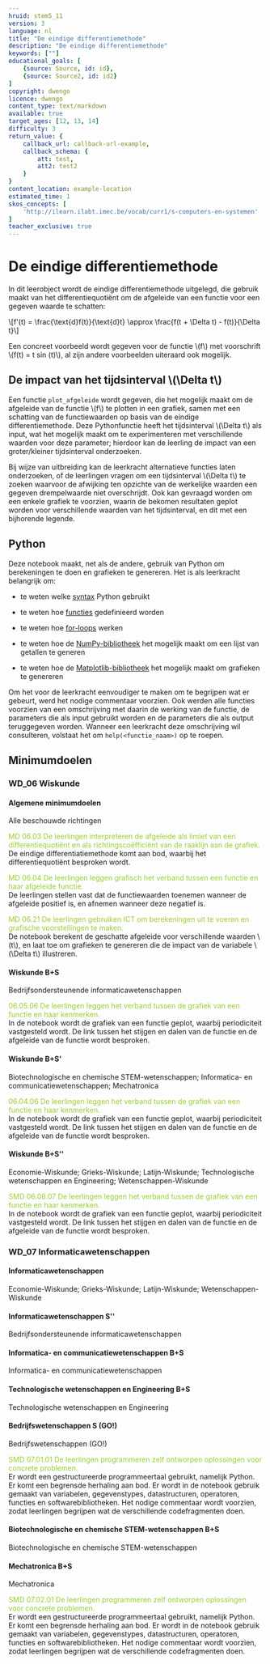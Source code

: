 ```yaml
---
hruid: stem5_11
version: 3
language: nl
title: "De eindige differentiemethode"
description: "De eindige differentiemethode"
keywords: [""]
educational_goals: [
    {source: Source, id: id}, 
    {source: Source2, id: id2}
]
copyright: dwengo
licence: dwengo
content_type: text/markdown
available: true
target_ages: [12, 13, 14]
difficulty: 3
return_value: {
    callback_url: callback-url-example,
    callback_schema: {
        att: test,
        att2: test2
    }
}
content_location: example-location
estimated_time: 1
skos_concepts: [
    'http://ilearn.ilabt.imec.be/vocab/curr1/s-computers-en-systemen'
]
teacher_exclusive: true
---
```

# De eindige differentiemethode

In dit leerobject wordt de eindige differentiemethode uitgelegd, die gebruik maakt van het differentiequotiënt om de afgeleide van een functie voor een gegeven waarde te schatten:

\\[f'(t) = \frac{\text{d}f(t)}{\text{d}t} \approx \frac{f(t + \Delta t) - f(t)}{\Delta t}\\]

Een concreet voorbeeld wordt gegeven voor de functie \\(f\\) met voorschrift \\(f(t) = t sin (t)\\), al zijn andere voorbeelden uiteraard ook mogelijk.

## De impact van het tijdsinterval \\(\Delta t\\)

Een functie `plot_afgeleide` wordt gegeven, die het mogelijk maakt om de afgeleide van de functie \\(f\\) te plotten in een grafiek, samen met een schatting van de functiewaarden op basis van de eindige differentiemethode. Deze Pythonfunctie heeft het tijdsinterval \\(\Delta t\\) als input, wat het mogelijk maakt om te experimenteren met verschillende waarden voor deze parameter; hierdoor kan de leerling de impact van een groter/kleiner tijdsinterval onderzoeken.

Bij wijze van uitbreiding kan de leerkracht alternatieve functies laten onderzoeken, of de leerlingen vragen om een tijdsinterval \\(\Delta t\\) te zoeken waarvoor de afwijking ten opzichte van de werkelijke waarden een gegeven drempelwaarde niet overschrijdt. Ook kan gevraagd worden om een enkele grafiek te voorzien, waarin de bekomen resultaten geplot worden voor verschillende waarden van het tijdsinterval, en dit met een bijhorende legende.

## Python

Deze notebook maakt, net als de andere, gebruik van Python om berekeningen te doen en grafieken te genereren. Het is als leerkracht belangrijk om:

- te weten welke [syntax](https://www.w3schools.com/python/python_syntax.asp) Python gebruikt

- te weten hoe [functies](https://www.w3schools.com/python/python_functions.asp) gedefinieerd worden

- te weten hoe [for-loops](https://www.w3schools.com/python/python_for_loops.asp) werken

- te weten hoe de [NumPy-bibliotheek](https://www.w3resource.com/numpy/array-creation/arange.php) het mogelijk maakt om een lijst van getallen te generen

- te weten hoe de [Matplotlib-bibliotheek](https://matplotlib.org/stable/tutorials/introductory/quick_start.html#sphx-glr-tutorials-introductory-quick-start-py) het mogelijk maakt om grafieken te genereren

Om het voor de leerkracht eenvoudiger te maken om te begrijpen wat er gebeurt, werd het nodige commentaar voorzien. Ook werden alle functies voorzien van een omschrijving met daarin de werking van de functie, de parameters die als input gebruikt worden en de parameters die als output teruggegeven worden. Wanneer een leerkracht deze omschrijving wil consulteren, volstaat het om `help(<functie_naam>)` op te roepen.

## Minimumdoelen

### WD_06 Wiskunde

#### Algemene minimumdoelen

Alle beschouwde richtingen

<span style="color: yellowgreen">MD 06.03 De leerlingen interpreteren de afgeleide als limiet van een differentiequotiënt en als richtingscoëfficiënt van de raaklijn aan de grafiek.</span><br>
De eindige differentiatiemethode komt aan bod, waarbij het differentiequotiënt besproken wordt.

<span style="color: yellowgreen">MD 06.04 De leerlingen leggen grafisch het verband tussen een functie en haar afgeleide functie.</span><br>
De leerlingen stellen vast dat de functiewaarden toenemen wanneer de afgeleide positief is, en afnemen wanneer deze negatief is.

<span style="color: yellowgreen">MD 06.21 De leerlingen gebruiken ICT om berekeningen uit te voeren en grafische voorstellingen te maken.</span><br>
De notebook berekent de geschatte afgeleide voor verschillende waarden \\(t\\), en laat toe om grafieken te genereren die de impact van de variabele \\(\Delta t\\) illustreren.

#### Wiskunde B+S

Bedrijfsondersteunende informaticawetenschappen

<span style="color: yellowgreen">06.05.06 De leerlingen leggen het verband tussen de grafiek van een functie en haar kenmerken.</span><br>
In de notebook wordt de grafiek van een functie geplot, waarbij periodiciteit vastgesteld wordt. De link tussen het stijgen en dalen van de functie en de afgeleide van de functie wordt besproken.

#### Wiskunde B+S'

Biotechnologische en chemische STEM-wetenschappen; Informatica- en communicatiewetenschappen; Mechatronica

<span style="color: yellowgreen">06.04.06 De leerlingen leggen het verband tussen de grafiek van een functie en haar kenmerken.</span><br>
In de notebook wordt de grafiek van een functie geplot, waarbij periodiciteit vastgesteld wordt. De link tussen het stijgen en dalen van de functie en de afgeleide van de functie wordt besproken.

#### Wiskunde B+S''

Economie-Wiskunde; Grieks-Wiskunde; Latijn-Wiskunde; Technologische wetenschappen en Engineering; Wetenschappen-Wiskunde

<span style="color: yellowgreen">SMD 06.08.07 De leerlingen leggen het verband tussen de grafiek van een functie en haar kenmerken.</span><br>
In de notebook wordt de grafiek van een functie geplot, waarbij periodiciteit vastgesteld wordt. De link tussen het stijgen en dalen van de functie en de afgeleide van de functie wordt besproken.

### WD_07 Informaticawetenschappen

#### Informaticawetenschappen

Economie-Wiskunde; Grieks-Wiskunde; Latijn-Wiskunde; Wetenschappen-Wiskunde

#### Informaticawetenschappen S''

Bedrijfsondersteunende informaticawetenschappen

#### Informatica- en communicatiewetenschappen B+S

Informatica- en communicatiewetenschappen

#### Technologische wetenschappen en Engineering B+S

Technologische wetenschappen en Engineering

#### Bedrijfswetenschappen S (GO!)

Bedrijfswetenschappen (GO!)

<span style="color: yellowgreen">SMD 07.01.01 De leerlingen programmeren zelf ontworpen oplossingen voor concrete problemen.</span><br>
Er wordt een gestructureerde programmeertaal gebruikt, namelijk Python. Er komt een begrensde herhaling aan bod. Er wordt in de notebook gebruik gemaakt van variabelen, gegevenstypes, datastructuren, operatoren, functies en softwarebibliotheken. Het nodige commentaar wordt voorzien, zodat leerlingen begrijpen wat de verschillende codefragmenten doen.

#### Biotechnologische en chemische STEM-wetenschappen B+S

Biotechnologische en chemische STEM-wetenschappen

#### Mechatronica B+S

Mechatronica

<span style="color: yellowgreen">SMD 07.02.01 De leerlingen programmeren zelf ontworpen oplossingen voor concrete problemen.</span><br>
Er wordt een gestructureerde programmeertaal gebruikt, namelijk Python. Er komt een begrensde herhaling aan bod. Er wordt in de notebook gebruik gemaakt van variabelen, gegevenstypes, datastructuren, operatoren, functies en softwarebibliotheken. Het nodige commentaar wordt voorzien, zodat leerlingen begrijpen wat de verschillende codefragmenten doen.
